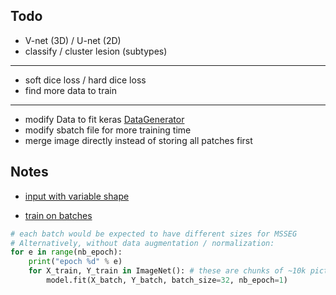 ## Todo

- V-net (3D) / U-net (2D)
- classify / cluster lesion (subtypes)

---

- soft dice loss / hard dice loss
- find more data to train

---

- modify Data to fit keras [DataGenerator](https://stanford.edu/~shervine/blog/keras-how-to-generate-data-on-the-fly)
- modify sbatch file for more training time
- merge image directly instead of storing all patches first


## Notes

- [input with variable shape](https://github.com/keras-team/keras/issues/1920)

- [train on batches](https://github.com/keras-team/keras/issues/68)

```py
# each batch would be expected to have different sizes for MSSEG
# Alternatively, without data augmentation / normalization:
for e in range(nb_epoch):
    print("epoch %d" % e)
    for X_train, Y_train in ImageNet(): # these are chunks of ~10k pictures
        model.fit(X_batch, Y_batch, batch_size=32, nb_epoch=1)
```

